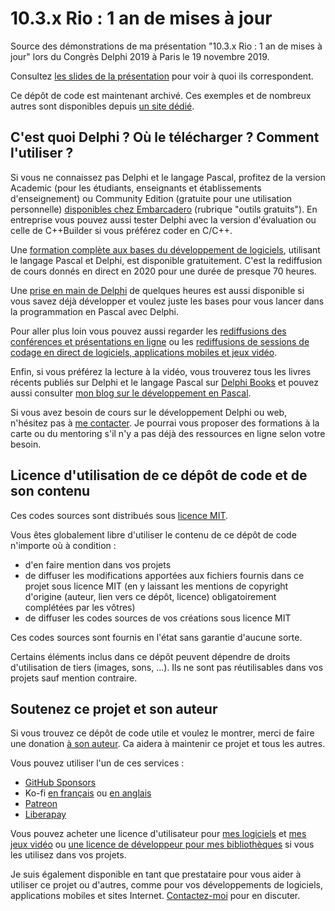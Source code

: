 # 10.3.x Rio : 1 an de mises à jour

Source des démonstrations de ma présentation "10.3.x Rio : 1 an de mises à jour" lors du Congrès Delphi 2019 à Paris le 19 novembre 2019.

Consultez [les slides de la présentation](conf-20191119-Delphi-1033-Rio-20191117.pdf) pour voir à quoi ils correspondent.

Ce dépôt de code est maintenant archivé. Ces exemples et de nombreux autres sont disponibles depuis [un site dédié](https://samples.developpeur-pascal.fr).

## C'est quoi Delphi ? Où le télécharger ? Comment l'utiliser ?

Si vous ne connaissez pas Delphi et le langage Pascal, profitez de la version Academic (pour les étudiants, enseignants et établissements d'enseignement) ou Community Edition (gratuite pour une utilisation personnelle) [disponibles chez Embarcadero](https://www.embarcadero.com/products/delphi) (rubrique "outils gratuits"). En entreprise vous pouvez aussi tester Delphi avec la version d'évaluation ou celle de C++Builder si vous préférez coder en C/C++.

Une [formation complète aux bases du développement de logiciels](https://apprendre-delphi.fr/apprendre-la-programmation-avec-delphi-2020.php), utilisant le langage Pascal et Delphi, est disponible gratuitement. C'est la rediffusion de cours donnés en direct en 2020 pour une durée de presque 70 heures.

Une [prise en main de Delphi](https://apprendre-delphi.fr/prise-en-main-de-delphi.html) de quelques heures est aussi disponible si vous savez déjà développer et voulez juste les bases pour vous lancer dans la programmation en Pascal avec Delphi.

Pour aller plus loin vous pouvez aussi regarder les [rediffusions des conférences et présentations en ligne](https://apprendre-delphi.fr/points-techniques-et-presentations-en-francais.html) ou les [rediffusions de sessions de codage en direct de logiciels, applications mobiles et jeux vidéo](https://serialstreameur.fr).

Enfin, si vous préférez la lecture à la vidéo, vous trouverez tous les livres récents publiés sur Delphi et le langage Pascal sur [Delphi Books](https://delphi-books.com) et pouvez aussi consulter [mon blog sur le développement en Pascal](https://developpeur-pascal.fr).

Si vous avez besoin de cours sur le développement Delphi ou web, n'hésitez pas à [me contacter](https://vasur.fr/about). Je pourrai vous proposer des formations à la carte ou du mentoring s'il n'y a pas déjà des ressources en ligne selon votre besoin.

## Licence d'utilisation de ce dépôt de code et de son contenu

Ces codes sources sont distribués sous [licence MIT](LICENSE).

Vous êtes globalement libre d'utiliser le contenu de ce dépôt de code n'importe où à condition :
* d'en faire mention dans vos projets
* de diffuser les modifications apportées aux fichiers fournis dans ce projet sous licence MIT (en y laissant les mentions de copyright d'origine (auteur, lien vers ce dépôt, licence) obligatoirement complétées par les vôtres)
* de diffuser les codes sources de vos créations sous licence MIT

Ces codes sources sont fournis en l'état sans garantie d'aucune sorte.

Certains éléments inclus dans ce dépôt peuvent dépendre de droits d'utilisation de tiers (images, sons, ...). Ils ne sont pas réutilisables dans vos projets sauf mention contraire.

## Soutenez ce projet et son auteur

Si vous trouvez ce dépôt de code utile et voulez le montrer, merci de faire une donation [à son auteur](https://github.com/DeveloppeurPascal). Ca aidera à maintenir ce projet et tous les autres.

Vous pouvez utiliser l'un de ces services :

* [GitHub Sponsors](https://github.com/sponsors/DeveloppeurPascal)
* Ko-fi [en français](https://ko-fi.com/patrick_premartin_fr) ou [en anglais](https://ko-fi.com/patrick_premartin_en)
* [Patreon](https://www.patreon.com/patrickpremartin)
* [Liberapay](https://liberapay.com/PatrickPremartin)

Vous pouvez acheter une licence d'utilisateur pour [mes logiciels](https://lic.olfsoftware.fr/products.php?lng=fr) et [mes jeux vidéo](https://lic.gamolf.fr/products.php?lng=fr) ou [une licence de développeur pour mes bibliothèques](https://lic.developpeur-pascal.fr/products.php?lng=fr) si vous les utilisez dans vos projets.

Je suis également disponible en tant que prestataire pour vous aider à utiliser ce projet ou d'autres, comme pour vos développements de logiciels, applications mobiles et sites Internet. [Contactez-moi](https://vasur.fr/about) pour en discuter.
